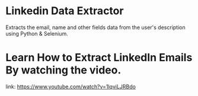 # Linkedin Data Extractor
Extracts the email, name and other fields data from the user's description using Python &amp; Selenium.

# Learn How to Extract LinkedIn Emails By watching the video. 
link: https://www.youtube.com/watch?v=1lqviLJRBdo
